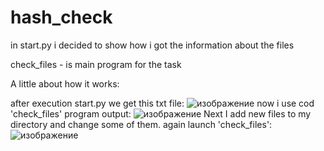 # hash_check

in start.py i decided to show how i got the information about the files

check_files - is main program  for the task

A little about how it works:

after execution start.py we get this txt file:
![изображение](https://user-images.githubusercontent.com/56606814/111076839-28be0200-84ff-11eb-88a7-742cd109b819.png)
now i use cod 'check_files'
program output:
![изображение](https://user-images.githubusercontent.com/56606814/111076890-5c992780-84ff-11eb-983f-72dccdbe1e21.png)
Next I add new files to my directory and change some of them. 
again launch 'check_files':
![изображение](https://user-images.githubusercontent.com/56606814/111076958-9f5aff80-84ff-11eb-9929-83629bba93db.png)
